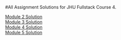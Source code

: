#All Assignment Solutions for JHU Fullstack Course 4.


[Module 2 Solution](Module-2-Solution/index.html)<br>
[Module 3 Solution](url)<br>
[Module 4 Solution](url)<br>
[Module 5 Solution](url)<br>

